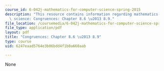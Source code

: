 ```yaml
---
course_id: 6-042j-mathematics-for-computer-science-spring-2015
description: "This resource contains information regarding mathematics for computer\
  \ science: Congruences: Chapter 8.6 \u2013 8.9."
file_location: /coursemedia/6-042j-mathematics-for-computer-science-spring-2015/6247eaad5764e3b06bdd4f1b0a660aab_MIT6_042JS15_Session13.pdf
file_type: application/pdf
layout: pdf
title: "Congruences: Chapter 8.6 \u2013 8.9"
type: course
uid: 6247eaad5764e3b06bdd4f1b0a660aab

---
```

None
